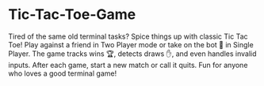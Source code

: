 # Tic-Tac-Toe-Game
Tired of the same old terminal tasks? Spice things up with classic Tic Tac Toe! Play against a friend in Two Player mode or take on the bot 🤖 in Single Player. The game tracks wins 🏆, detects draws ✋, and even handles invalid inputs. After each game, start a new match or call it quits. Fun for anyone who loves a good terminal game!
